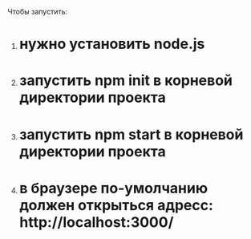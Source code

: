 Чтобы запустить:
1. # нужно установить node.js
2. # запустить npm init в корневой директории проекта
3. # запустить npm start в корневой директории проекта
4. # в браузере по-умолчанию должен открыться адресс: http://localhost:3000/
